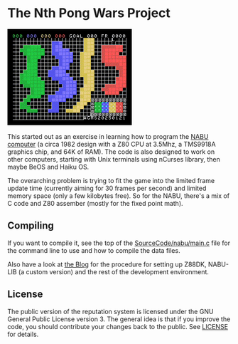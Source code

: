 # The Nth Pong Wars Project

![Scores Working 20250121](Blog/ScoresWorking20250121.GIF)

This started out as an exercise in learning how to program the
[NABU computer](https://en.wikipedia.org/wiki/NABU_Network)
(a circa 1982 design with a Z80 CPU at 3.5Mhz, a TMS9918A graphics chip, and
64K of RAM).  The code is also designed to work on other computers, starting
with Unix terminals using nCurses library, then maybe BeOS and Haiku OS.

The overarching problem is trying to fit the game into the limited frame update
time (currently aiming for 30 frames per second) and limited memory space (only
a few kilobytes free).  So for the NABU, there's a mix of C code and Z80
assember (mostly for the fixed point math).

## Compiling

If you want to compile it, see the top of the
[SourceCode/nabu/main.c](SourceCode/nabu/main.c) file for the command line to
use and how to compile the data files.

Also have a look at
[the Blog](https://web.ncf.ca/au829/WeekendReports/20240207/NthPongWarsBlog.html)
for the procedure for setting up Z88DK, NABU-LIB (a custom version) and the rest
of the development environment.

## License

The public version of the reputation system is licensed under the GNU General
Public License version 3.  The general idea is that if you improve the code, you
should contribute your changes back to the public.  See [LICENSE](LICENSE)
for details.

